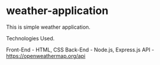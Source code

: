 # weather-application

This is simple weather application.

Technologies Used.

Front-End - HTML, CSS
Back-End - Node.js, Express.js
API - https://openweathermap.org/api
